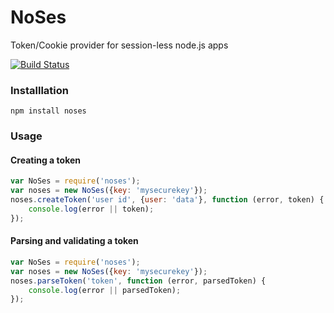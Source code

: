 NoSes
======
Token/Cookie provider for session-less node.js apps

[![Build Status](https://travis-ci.org/patricklodder/noses.png)](https://travis-ci.org/patricklodder/noses)

### Installlation
```
npm install noses
```

### Usage

#### Creating a token
```javascript
var NoSes = require('noses');
var noses = new NoSes({key: 'mysecurekey'});
noses.createToken('user id', {user: 'data'}, function (error, token) {
    console.log(error || token);
});
```

#### Parsing and validating a token
```javascript
var NoSes = require('noses');
var noses = new NoSes({key: 'mysecurekey'});
noses.parseToken('token', function (error, parsedToken) {
    console.log(error || parsedToken);
});
```
